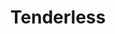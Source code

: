 ---
layout: individual_work_layout
categories: film
title: "Tenderless"
year: "2023"
materials: 16mm short film
filmLink: https://www.youtube.com/watch?v=r8PeWgqmCu0&t=10s
images: https://cdn.sanity.io/images/0qqw8usd/production/8c688b6c4b63c4c422fd8b3d866a403b40a69ffe-2532x1626.png?w=2732&fit=max&auto=format
---